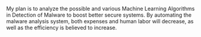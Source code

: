My plan is to analyze the possible and various Machine Learning Algorithms in Detection of Malware to boost better secure systems. 
By automating the malware analysis system, both expenses and human labor will decrease, as well as the efficiency is believed to increase.
